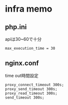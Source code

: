 # infra memo
## php.ini
apiは30~60で十分
```text
max_execution_time = 30
```
## nginx.conf
time out時間設定
```text
proxy_connect_timeout 300s;
proxy_send_timeout 300s;
proxy_read_timeout 300s;
send_timeout 300s;
```

